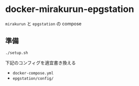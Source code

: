# docker-mirakurun-epgstation
`mirakurun` と `epgstation` の compose

## 準備
```
./setup.sh
```

下記のコンフィグを適宜書き換える

* `docker-compose.yml`
* `epgstation/config/`
